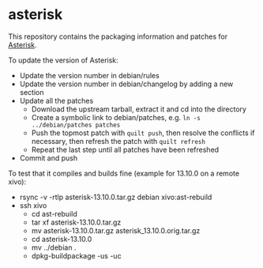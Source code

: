 # asterisk

This repository contains the packaging information and patches for [Asterisk](http://www.asterisk.org/).

To update the version of Asterisk:

* Update the version number in debian/rules
* Update the version number in debian/changelog by adding a new section
* Update all the patches
  * Download the upstream tarball, extract it and cd into the directory
  * Create a symbolic link to debian/patches, e.g. `ln -s ../debian/patches patches`
  * Push the topmost patch with `quilt push`, then resolve the conflicts if necessary, then refresh
    the patch with `quilt refresh`
  * Repeat the last step until all patches have been refreshed
* Commit and push

To test that it compiles and builds fine (example for 13.10.0 on a remote xivo):

* rsync -v -rtlp asterisk-13.10.0.tar.gz debian xivo:ast-rebuild
* ssh xivo
  * cd ast-rebuild
  * tar xf asterisk-13.10.0.tar.gz
  * mv asterisk-13.10.0.tar.gz asterisk_13.10.0.orig.tar.gz
  * cd asterisk-13.10.0
  * mv ../debian .
  * dpkg-buildpackage -us -uc

